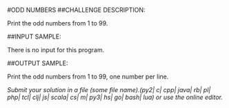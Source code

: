 #ODD NUMBERS
##CHALLENGE DESCRIPTION:

Print the odd numbers from 1 to 99.

##INPUT SAMPLE:

There is no input for this program.

##OUTPUT SAMPLE:

Print the odd numbers from 1 to 99, one number per line. 

*Submit your solution in a file (some file name).(py2| c| cpp| java| rb| pl| php| tcl| clj| js| scala| cs| m| py3| hs| go| bash| lua) or use the online editor.*